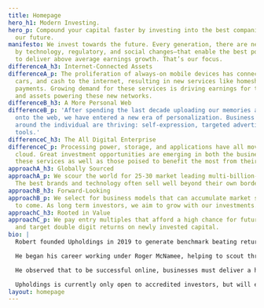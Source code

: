 ```yaml
---
title: Homepage
hero_h1: Modern Investing.
hero_p: Compound your capital faster by investing into the best companies building
  our future.
manifesto: We invest towards the future. Every generation, there are new market forces—driven
  by technology, regulatory, and social changes—that enable the best positioned companies
  to deliver above average earnings growth. That’s our focus.
differenceA_h3: Internet-Connected Assets
differenceA_p: The proliferation of always-on mobile devices has connected our houses,
  cars, and cash to the internet, resulting in new services like homesharing and mobile
  payments. Growing demand for these services is driving earnings for the companies
  and assets powering these new networks.
differenceB_h3: A More Personal Web
differenceB_p: 'After spending the last decade uploading our memories and preferences
  onto the web, we have entered a new era of personalization. Business models built
  around the individual are thriving: self-expression, targeted advertising, and collaboration
  tools.'
differenceC_h3: The All Digital Enterprise
differenceC_p: Processing power, storage, and applications have all moved into the
  cloud. Great investment opportunities are emerging in both the businesses providing
  these services as well as those poised to benefit the most from their use.
approachA_h3: Globally Sourced
approachA_p: We scour the world for 25-30 market leading multi-billion-dollar companies.
  The best brands and technology often sell well beyond their own borders.
approachB_h3: Forward-Looking
approachB_p: We select for business models that can accumulate market share for years
  to come. As long term investors, we aim to grow with our investments.
approachC_h3: Rooted in Value
approachC_p: We pay entry multiples that afford a high chance for future share appreciation,
  and target double digit returns on newly invested capital.
bio: |
  Robert founded Upholdings in 2019 to generate benchmark beating returns for the next generation of investors.

  He began his career working under Roger McNamee, helping to scout through new opportunities created by the early rise of the internet. He then joined Everlane to help scale an online-first retailer into an internationally recognized brand.

  He observed that to be successful online, businesses must deliver a higher standard of transparency, quality, and price. Upholdings was borne out of the opportunity to do exactly that with investments.

  Upholdings is currently only open to accredited investors, but will eventually be accessible via a tax- and fee-efficient ETF.
layout: homepage
---
```


